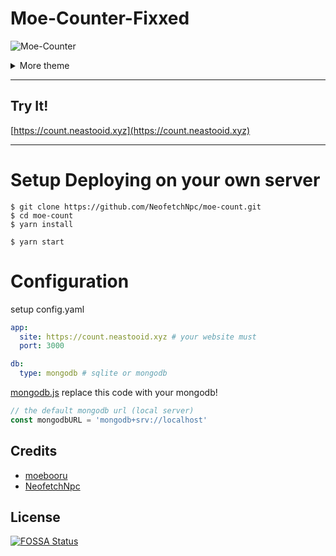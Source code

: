 # Moe-Counter-Fixxed

![Moe-Counter](https://count.neastooid.xyz/get/@demo?theme=asoul)

<details>
<summary>More theme</summary>

##### asoul
![asoul](https://count.neastooid.xyz/get/@demo?theme=asoul)

##### moebooru
![moebooru](https://count.neastooid.xyz/get/@demo?theme=moebooru)

##### rule34
![Rule34](https://count.neastooid.xyz/get/@demo?theme=rule34)

##### gelbooru
![Gelbooru](https://count.neastooid.xyz/get/@demo?theme=gelbooru)
</details>

------------

## Try It!
[https://count.neastooid.xyz](https://count.neastooid.xyz)

------------

# Setup Deploying on your own server
```shell
$ git clone https://github.com/NeofetchNpc/moe-count.git
$ cd moe-count
$ yarn install

$ yarn start
```

# Configuration

setup config.yaml
```yaml
app:
  site: https://count.neastooid.xyz # your website must
  port: 3000

db:
  type: mongodb # sqlite or mongodb
```

[mongodb.js](https://github.com/NeofetchNpc/moe-count-fix/blob/main/db/mongodb.js) replace this code with your mongodb! 
```js
// the default mongodb url (local server)
const mongodbURL = 'mongodb+srv://localhost'
```

## Credits

*   [moebooru](https://github.com/moebooru/moebooru)
*   [NeofetchNpc](https://github.com/NeofetchNpc)

## License

[![FOSSA Status](https://app.fossa.com/api/projects/git%2Bgithub.com%2FNeofetchNpc%2Fmoe-count.svg?type=large&issueType=license)](https://app.fossa.com/projects/git%2Bgithub.com%2FNeofetchNpc%2Fmoe-count?ref=badge_large&issueType=license)
